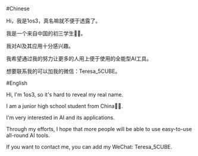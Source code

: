 #Chinese

Hi，我是1os3，真名嘛就不便于透露了。

我是一个来自中国的初三学生🧑‍🎓。

我对AI及其应用十分感兴趣。

我希望通过我的努力让更多的人用上便于使用的全能型AI工具。

想要联系我的可以加我的微信：Teresa_5CUBE。

#English

Hi, I'm 1os3, so it's hard to reveal my real name.

I am a junior high school student from China🧑‍🎓.

I'm very interested in AI and its applications.

Through my efforts, I hope that more people will be able to use easy-to-use all-round AI tools.

If you want to contact me, you can add my WeChat: Teresa_5CUBE.

